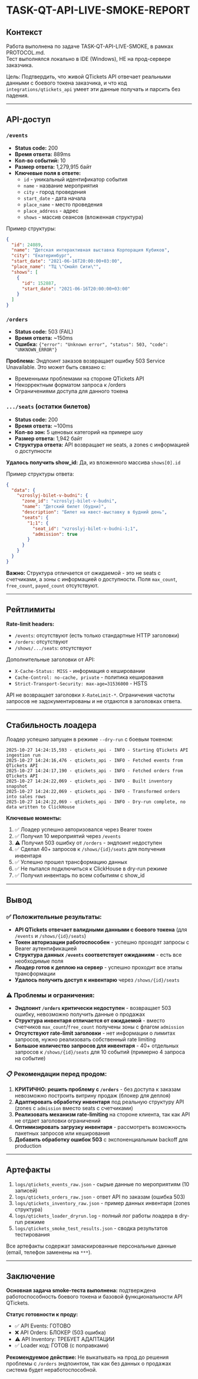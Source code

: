 # TASK-QT-API-LIVE-SMOKE-REPORT

## Контекст

Работа выполнена по задаче TASK-QT-API-LIVE-SMOKE, в рамках PROTOCOL.md.  
Тест выполнялся локально в IDE (Windows), НЕ на прод-сервере заказчика.

Цель: Подтвердить, что живой QTickets API отвечает реальными данными с боевого токена заказчика, и что код `integrations/qtickets_api` умеет эти данные получать и парсить без падения.

---

## API-доступ

### `/events`

* **Status code:** 200  
* **Время ответа:** 889ms  
* **Кол-во событий:** 10  
* **Размер ответа:** 1,279,915 байт  
* **Ключевые поля в ответе:**  
  - `id` - уникальный идентификатор события  
  - `name` - название мероприятия  
  - `city` - город проведения  
  - `start_date` - дата начала  
  - `place_name` - место проведения  
  - `place_address` - адрес  
  - `shows` - массив сеансов (вложенная структура)

Пример структуры:
```json
{
  "id": 24089,
  "name": "Детская интерактивная выставка Корпорация Кубиков",
  "city": "Екатеринбург",
  "start_date": "2021-06-16T20:00:00+03:00",
  "place_name": "ТЦ \"Смайл Сити\"",
  "shows": [
    {
      "id": 152887,
      "start_date": "2021-06-16T20:00:00+03:00"
    }
  ]
}
```

### `/orders`

* **Status code:** 503 (FAIL)  
* **Время ответа:** ~150ms  
* **Ошибка:** `{"error": "Unknown error", "status": 503, "code": "UNKNOWN_ERROR"}`

**Проблема:** Эндпоинт заказов возвращает ошибку 503 Service Unavailable. Это может быть связано с:
- Временными проблемами на стороне QTickets API
- Некорректным форматом запроса к /orders
- Ограничениями доступа для данного токена

### `.../seats` (остатки билетов)

* **Status code:** 200  
* **Время ответа:** ~100ms  
* **Кол-во зон:** 5 ценовых категорий на примере шоу  
* **Размер ответа:** 1,942 байт  
* **Структура ответа:** API возвращает не seats, а zones с информацией о доступности

**Удалось получить show_id:** Да, из вложенного массива `shows[0].id`

Пример структуры ответа:
```json
{
  "data": {
    "vzroslyj-bilet-v-budni": {
      "zone_id": "vzroslyj-bilet-v-budni",
      "name": "Детский билет (будни)",
      "description": "Билет на квест-выставку в будний день",
      "seats": {
        "1;1": {
          "seat_id": "vzroslyj-bilet-v-budni-1;1",
          "admission": true
        }
      }
    }
  }
}
```

**Важно:** Структура отличается от ожидаемой - это не seats с счетчиками, а зоны с информацией о доступности. Поля `max_count`, `free_count`, `payed_count` отсутствуют.

---

## Рейтлимиты

**Rate-limit headers:**  
- `/events`: отсутствуют (есть только стандартные HTTP заголовки)  
- `/orders`: отсутствуют  
- `/shows/.../seats`: отсутствуют  

Дополнительные заголовки от API:
- `X-Cache-Status: MISS` - информация о кешировании
- `Cache-Control: no-cache, private` - политика кеширования
- `Strict-Transport-Security: max-age=31536000` - HSTS

API не возвращает заголовки `X-RateLimit-*`. Ограничения частоты запросов не задокументированы и не отдаются в заголовках ответа.

---

## Стабильность лоадера

Лоадер успешно запущен в режиме `--dry-run` с боевым токеном:

```
2025-10-27 14:24:15,593 - qtickets_api - INFO - Starting QTickets API ingestion run
2025-10-27 14:24:16,476 - qtickets_api - INFO - Fetched events from QTickets API
2025-10-27 14:24:17,190 - qtickets_api - INFO - Fetched orders from QTickets API
2025-10-27 14:24:22,069 - qtickets_api - INFO - Built inventory snapshot
2025-10-27 14:24:22,069 - qtickets_api - INFO - Transformed orders into sales rows
2025-10-27 14:24:22,069 - qtickets_api - INFO - Dry-run complete, no data written to ClickHouse
```

**Ключевые моменты:**
1. ✅ Лоадер успешно авторизовался через Bearer токен
2. ✅ Получил 10 мероприятий через `/events`
3. ⚠️ Получил 503 ошибку от `/orders` - эндпоинт недоступен
4. ✅ Сделал 40+ запросов к `/shows/{id}/seats` для получения инвентаря
5. ✅ Успешно прошел трансформацию данных
6. ✅ Не пытался подключиться к ClickHouse в dry-run режиме
7. ✅ Получил инвентарь по всем событиям с show_id

---

## Вывод

### ✅ Положительные результаты:
- **API QTickets отвечает валидными данными с боевого токена** (для `/events` и `/shows/{id}/seats`)
- **Токен авторизации работоспособен** - успешно проходят запросы с Bearer аутентификацией
- **Структура данных `/events` соответствует ожиданиям** - есть все необходимые поля
- **Лоадер готов к деплою на сервер** - успешно проходит все этапы трансформации
- **Удалось получить доступ к инвентарю** через `/shows/{id}/seats`

### ⚠️ Проблемы и ограничения:
- **Эндпоинт `/orders` критически недоступен** - возвращает 503 ошибку, невозможно получить данные о продажах
- **Структура инвентаря отличается от ожидаемой** - вместо счетчиков `max_count`/`free_count` получены зоны с флагом `admission`
- **Отсутствуют rate-limit заголовки** - нет информации о лимитах запросов, нужно реализовать собственный rate limiting
- **Большое количество запросов для инвентаря** - 40+ отдельных запросов к `/shows/{id}/seats` для 10 событий (примерно 4 запроса на событие)

### 📋 Рекомендации перед продом:
1. **КРИТИЧНО: решить проблему с `/orders`** - без доступа к заказам невозможно построить витрину продаж (блокер для деплоя)
2. **Адаптировать обработку инвентаря** под реальную структуру API (zones с `admission` вместо seats с счетчиками)
3. **Реализовать механизм rate-limiting** на стороне клиента, так как API не отдает заголовки ограничений
4. **Оптимизировать загрузку инвентаря** - рассмотреть возможность пакетных запросов или кеширования
5. **Добавить обработку ошибок 503** с экспоненциальным backoff для production

---

## Артефакты

1. `logs/qtickets_events_raw.json` - сырые данные по мероприятиям (10 записей)
2. `logs/qtickets_orders_raw.json` - ответ API по заказам (ошибка 503)
3. `logs/qtickets_inventory_raw.json` - пример данных инвентаря (zones структура)
4. `logs/qtickets_loader_dryrun.log` - полный лог работы лоадера в dry-run режиме
5. `logs/qtickets_smoke_test_results.json` - сводка результатов тестирования

Все артефакты содержат замаскированные персональные данные (email, телефон заменены на `***`).

---

## Заключение

**Основная задача smoke-теста выполнена:** подтверждена работоспособность боевого токена и базовой функциональности API QTickets. 

**Статус готовности к проду:**
- ✅ API Events: ГОТОВО
- ❌ API Orders: БЛОКЕР (503 ошибка)
- ⚠️ API Inventory: ТРЕБУЕТ АДАПТАЦИИ
- ✅ Loader код: ГОТОВ (с поправками)

**Рекомендуемое действие:** Не выкатывать на прод до решения проблемы с `/orders` эндпоинтом, так как без данных о продажах система будет неработоспособной.